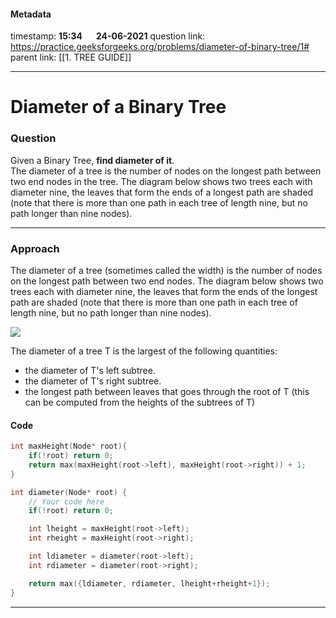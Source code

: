 #### Metadata

timestamp: **15:34**  &emsp;  **24-06-2021**
question link: https://practice.geeksforgeeks.org/problems/diameter-of-binary-tree/1#
parent link: [[1. TREE GUIDE]]

---

# Diameter of a Binary Tree

### Question

Given a Binary Tree, **find diameter of it**.  
The diameter of a tree is the number of nodes on the longest path between two end nodes in the tree. The diagram below shows two trees each with diameter nine, the leaves that form the ends of a longest path are shaded (note that there is more than one path in each tree of length nine, but no path longer than nine nodes).

---


### Approach

The diameter of a tree (sometimes called the width) is the number of nodes on the longest path between two end nodes. The diagram below shows two trees each with diameter nine, the leaves that form the ends of the longest path are shaded (note that there is more than one path in each tree of length nine, but no path longer than nine nodes). 

  
![](https://media.geeksforgeeks.org/wp-content/uploads/Diameter-of-Binary-Tree.png)  

The diameter of a tree T is the largest of the following quantities:
-   the diameter of T's left subtree.
-   the diameter of T's right subtree.
-   the longest path between leaves that goes through the root of T (this can be computed from the heights of the subtrees of T)


#### Code

``` cpp
int maxHeight(Node* root){
	if(!root) return 0;
	return max(maxHeight(root->left), maxHeight(root->right)) + 1;
}

int diameter(Node* root) {
	// Your code here
	if(!root) return 0;

	int lheight = maxHeight(root->left);
	int rheight = maxHeight(root->right);

	int ldiameter = diameter(root->left);
	int rdiameter = diameter(root->right);

	return max({ldiameter, rdiameter, lheight+rheight+1});
}

```

---


